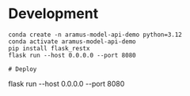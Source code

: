 # Development
```
conda create -n aramus-model-api-demo python=3.12
conda activate aramus-model-api-demo
pip install flask_restx
flask run --host 0.0.0.0 --port 8080
```

```
# Deploy
```
flask run --host 0.0.0.0 --port 8080
```
